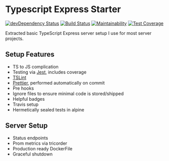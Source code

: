 Typescript Express Starter
=========================

[![devDependency Status](https://david-dm.org/timreynolds/typescript-express-starter/dev-status.svg)](https://david-dm.org/timreynolds/typescript-express-starter#info=devDependencies)
[![Build Status](https://travis-ci.org/timReynolds/typescript-express-starter.svg?branch=master)](https://travis-ci.org/timReynolds/typescript-express-starter)
[![Maintainability](https://api.codeclimate.com/v1/badges/99ef9fd41a78d421248e/maintainability)](https://codeclimate.com/github/timReynolds/typescript-express-starter/maintainability)
[![Test Coverage](https://api.codeclimate.com/v1/badges/99ef9fd41a78d421248e/test_coverage)](https://codeclimate.com/github/timReynolds/typescript-express-starter/test_coverage)

Extracted basic TypeScript Express server setup I use for most server projects. 

## Setup Features

* TS to JS complication
* Testing via [Jest](https://github.com/facebook/jest), includes coverage
* [TSLint](https://palantir.github.io/tslint/)
* [Prettier](https://github.com/prettier/prettier), performed automatically on commit
* Pre hooks
* Ignore files to ensure minimal code is stored/shipped
* Helpful badges
* Travis setup
* Hermetically sealed tests in alpine

## Server Setup

* Status endpoints
* Prom metrics via tricorder
* Production ready DockerFile
* Graceful shutdown